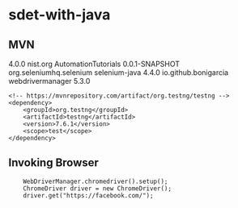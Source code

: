 # sdet-with-java

## MVN
<project xmlns="http://maven.apache.org/POM/4.0.0" xmlns:xsi="http://www.w3.org/2001/XMLSchema-instance" xsi:schemaLocation="http://maven.apache.org/POM/4.0.0 https://maven.apache.org/xsd/maven-4.0.0.xsd">
  <modelVersion>4.0.0</modelVersion>
  <groupId>nist.org</groupId>
  <artifactId>AutomationTutorials</artifactId>
  <version>0.0.1-SNAPSHOT</version>
  
  <dependencies>
	  <!-- https://mvnrepository.com/artifact/org.seleniumhq.selenium/selenium-java -->
	<dependency>
	    <groupId>org.seleniumhq.selenium</groupId>
	    <artifactId>selenium-java</artifactId>
	    <version>4.4.0</version>
	</dependency>
	<!-- https://mvnrepository.com/artifact/io.github.bonigarcia/webdrivermanager -->
	<dependency>
	    <groupId>io.github.bonigarcia</groupId>
	    <artifactId>webdrivermanager</artifactId>
	    <version>5.3.0</version>
	</dependency>
	
	<!-- https://mvnrepository.com/artifact/org.testng/testng -->
	<dependency>
	    <groupId>org.testng</groupId>
	    <artifactId>testng</artifactId>
	    <version>7.6.1</version>
	    <scope>test</scope>
	</dependency>
  
  </dependencies>
</project>

## Invoking Browser 

		WebDriverManager.chromedriver().setup();
		ChromeDriver driver = new ChromeDriver();
		driver.get("https://facebook.com/");
